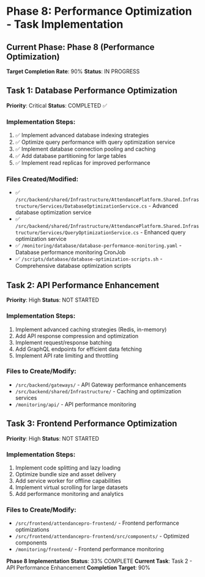 # Phase 8: Performance Optimization - Task Implementation

## Current Phase: Phase 8 (Performance Optimization)
**Target Completion Rate**: 90%
**Status**: IN PROGRESS

## Task 1: Database Performance Optimization
**Priority**: Critical
**Status**: COMPLETED ✅

### Implementation Steps:
1. ✅ Implement advanced database indexing strategies
2. ✅ Optimize query performance with query optimization service
3. ✅ Implement database connection pooling and caching
4. ✅ Add database partitioning for large tables
5. ✅ Implement read replicas for improved performance

### Files Created/Modified:
- ✅ `/src/backend/shared/Infrastructure/AttendancePlatform.Shared.Infrastructure/Services/DatabaseOptimizationService.cs` - Advanced database optimization service
- ✅ `/src/backend/shared/Infrastructure/AttendancePlatform.Shared.Infrastructure/Services/QueryOptimizationService.cs` - Enhanced query optimization service
- ✅ `/monitoring/database/database-performance-monitoring.yaml` - Database performance monitoring CronJob
- ✅ `/scripts/database/database-optimization-scripts.sh` - Comprehensive database optimization scripts

## Task 2: API Performance Enhancement
**Priority**: High
**Status**: NOT STARTED

### Implementation Steps:
1. Implement advanced caching strategies (Redis, in-memory)
2. Add API response compression and optimization
3. Implement request/response batching
4. Add GraphQL endpoints for efficient data fetching
5. Implement API rate limiting and throttling

### Files to Create/Modify:
- `/src/backend/gateways/` - API Gateway performance enhancements
- `/src/backend/shared/Infrastructure/` - Caching and optimization services
- `/monitoring/api/` - API performance monitoring

## Task 3: Frontend Performance Optimization
**Priority**: High
**Status**: NOT STARTED

### Implementation Steps:
1. Implement code splitting and lazy loading
2. Optimize bundle size and asset delivery
3. Add service worker for offline capabilities
4. Implement virtual scrolling for large datasets
5. Add performance monitoring and analytics

### Files to Create/Modify:
- `/src/frontend/attendancepro-frontend/` - Frontend performance optimizations
- `/src/frontend/attendancepro-frontend/src/components/` - Optimized components
- `/monitoring/frontend/` - Frontend performance monitoring

**Phase 8 Implementation Status**: 33% COMPLETE
**Current Task**: Task 2 - API Performance Enhancement
**Completion Target**: 90%
